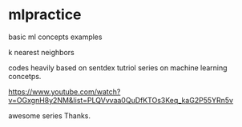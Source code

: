 # mlpractice
basic ml concepts examples

k nearest neighbors

codes heavily based on sentdex tutriol series on machine learning concetps.

https://www.youtube.com/watch?v=OGxgnH8y2NM&list=PLQVvvaa0QuDfKTOs3Keq_kaG2P55YRn5v

awesome series
Thanks.
